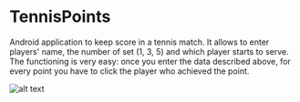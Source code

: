 # TennisPoints

Android application to keep score in a tennis match.
It allows to enter players' name, the number of set (1, 3, 5) and which player starts to serve.
The functioning is very easy: once you enter the data described above, for every point you have to click the player who achieved the point.


![alt text](http://gvnnbrtln/TennisPoints/media/new_match.png)
